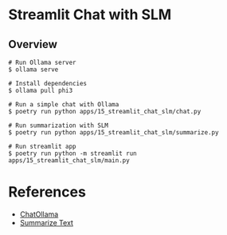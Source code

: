 # Streamlit Chat with SLM

## Overview

```shell
# Run Ollama server
$ ollama serve

# Install dependencies
$ ollama pull phi3

# Run a simple chat with Ollama
$ poetry run python apps/15_streamlit_chat_slm/chat.py

# Run summarization with SLM
$ poetry run python apps/15_streamlit_chat_slm/summarize.py

# Run streamlit app
$ poetry run python -m streamlit run apps/15_streamlit_chat_slm/main.py
```

# References

- [ChatOllama](https://python.langchain.com/docs/integrations/chat/ollama/)
- [Summarize Text](https://python.langchain.com/docs/tutorials/summarization/)
